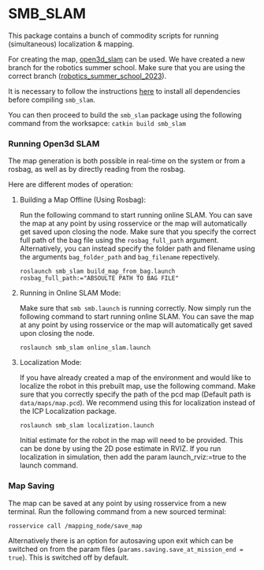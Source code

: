 # SMB_SLAM
This package contains a bunch of commodity scripts for running (simultaneous) localization & mapping.

For creating the map, [open3d_slam](https://github.com/leggedrobotics/open3d_slam) can be used. We have created a new branch for the robotics summer school. Make sure that you are using the correct branch ([robotics_summer_school_2023](https://github.com/leggedrobotics/open3d_slam/tree/robotics_summer_school_2023)).

It is necessary to follow the instructions [here](https://open3d-slam.readthedocs.io/en/latest/installation.html) to install all dependencies before compiling `smb_slam`.

You can then proceed to build the `smb_slam` package using the following command from the worksapce: `catkin build smb_slam`

### Running Open3d SLAM

The map generation is both possible in real-time on the system or from a rosbag, as well as by directly reading from the rosbag. 

Here are different modes of operation:

1. Building a Map Offline (Using Rosbag):

     Run the following command to start running online SLAM. You can save the map at any point by using rosservice or the map will automatically get saved upon closing the node. Make sure that you specify the correct full path of the bag file using the `rosbag_full_path` argument. Alternatively, you can instead specify the folder path and filename using the arguments `bag_folder_path` and `bag_filename` repectively.
     
      ```
      roslaunch smb_slam build_map_from_bag.launch rosbag_full_path:="ABSOULTE PATH TO BAG FILE"
      ```

2. Running in Online SLAM Mode:

      Make sure that `smb smb.launch` is running correctly. Now simply run the following command to start running online SLAM. You can save the map at any point by using rosservice or the map will automatically get saved upon closing the node.
      
      ```
      roslaunch smb_slam online_slam.launch
      ```

3. Localization Mode:

      If you have already created a map of the environment and would like to localize the robot in this prebuilt map, use the following command. Make sure that you correctly specify the path of the pcd map (Default path is `data/maps/map.pcd`). We recommend using this for localization instead of the ICP Localization package. 
      ```
      roslaunch smb_slam localization.launch 
      ```
     Initial estimate for the robot in the map will need to be provided. This can be done by using the 2D pose estimate in RVIZ.
     If you run localization in simulation, then add the param launch_rviz:=true to the launch command.

### Map Saving

The map can be saved at any point by using rosservice from a new terminal. Run the following command from a new sourced terminal:
```
rosservice call /mapping_node/save_map
```
Alternatively there is an option for autosaving upon exit which can be switched on from the param files (`params.saving.save_at_mission_end = true`). This is switched off by default.
